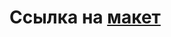 # Ссылка на [макет](https://www.figma.com/file/ux6lRZCoYg7D99zWDwi7Bq/House-(Copy)?type=design&node-id=10-383&mode=design&t=aI21oxKAcLfwzJZl-0)
